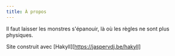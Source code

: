 ```yaml
---
title: À propos
---
```

Il faut laisser les monstres s'épanouir, là où les règles ne sont plus physiques.

Site construit avec [Hakyll][https://jaspervdj.be/hakyll]
